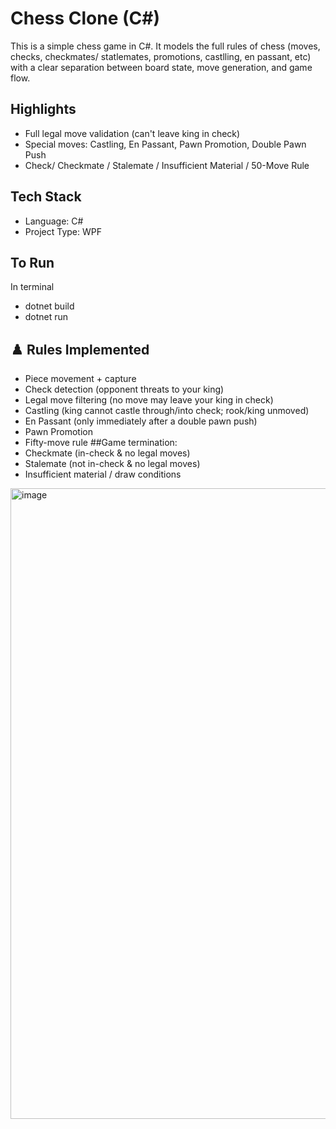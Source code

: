 # Chess Clone (C#)
This is a simple chess game in C#. It models the full rules of chess (moves, checks, checkmates/ statlemates, promotions, castlling, en passant, etc) with a clear separation between board state, move generation, and game flow.

## Highlights
- Full legal move validation (can't leave king in check)
- Special moves: Castling, En Passant, Pawn Promotion, Double Pawn Push
- Check/ Checkmate / Stalemate / Insufficient Material / 50-Move Rule

## Tech Stack
- Language: C#
- Project Type: WPF

## To Run 
In terminal
- dotnet build
- dotnet run

## ♟️ Rules Implemented
- Piece movement + capture
- Check detection (opponent threats to your king)
- Legal move filtering (no move may leave your king in check)
- Castling (king cannot castle through/into check; rook/king unmoved)
- En Passant (only immediately after a double pawn push)
- Pawn Promotion
- Fifty-move rule
##Game termination:
- Checkmate (in-check & no legal moves)
- Stalemate (not in-check & no legal moves)
- Insufficient material / draw conditions

<img width="1008" height="1009" alt="image" src="https://github.com/user-attachments/assets/70f2797d-40f5-4055-a923-dfe68a6ad8e5" />
